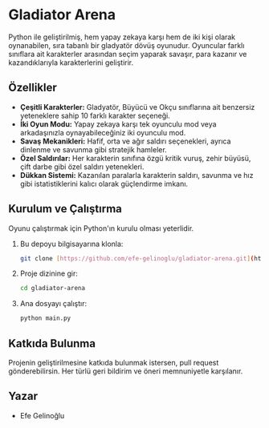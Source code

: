 # Gladiator Arena

Python ile geliştirilmiş, hem yapay zekaya karşı hem de iki kişi olarak oynanabilen, sıra tabanlı bir gladyatör dövüş oyunudur. Oyuncular farklı sınıflara ait karakterler arasından seçim yaparak savaşır, para kazanır ve kazandıklarıyla karakterlerini geliştirir.

## Özellikler

* **Çeşitli Karakterler:** Gladyatör, Büyücü ve Okçu sınıflarına ait benzersiz yeteneklere sahip 10 farklı karakter seçeneği.
* **İki Oyun Modu:** Yapay zekaya karşı tek oyunculu mod veya arkadaşınızla oynayabileceğiniz iki oyunculu mod.
* **Savaş Mekanikleri:** Hafif, orta ve ağır saldırı seçenekleri, ayrıca dinlenme ve savunma gibi stratejik hamleler.
* **Özel Saldırılar:** Her karakterin sınıfına özgü kritik vuruş, zehir büyüsü, çift darbe gibi özel saldırı yetenekleri.
* **Dükkan Sistemi:** Kazanılan paralarla karakterin saldırı, savunma ve hız gibi istatistiklerini kalıcı olarak güçlendirme imkanı.

## Kurulum ve Çalıştırma

Oyunu çalıştırmak için Python'ın kurulu olması yeterlidir.

1.  Bu depoyu bilgisayarına klonla:
    ```bash
    git clone [https://github.com/efe-gelinoglu/gladiator-arena.git](https://github.com/efe-gelinoglu/gladiator-arena.git)
    ```
2.  Proje dizinine gir:
    ```bash
    cd gladiator-arena
    ```
3.  Ana dosyayı çalıştır:
    ```bash
    python main.py
    ```

## Katkıda Bulunma

Projenin geliştirilmesine katkıda bulunmak istersen, pull request gönderebilirsin. Her türlü geri bildirim ve öneri memnuniyetle karşılanır.

## Yazar

* Efe Gelinoğlu